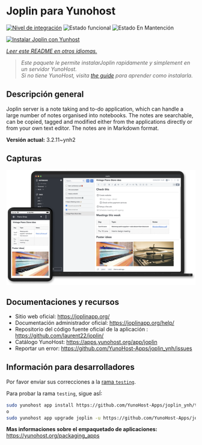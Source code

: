 <!--
Este archivo README esta generado automaticamente<https://github.com/YunoHost/apps/tree/master/tools/readme_generator>
No se debe editar a mano.
-->

# Joplin para Yunohost

[![Nivel de integración](https://apps.yunohost.org/badge/integration/joplin)](https://ci-apps.yunohost.org/ci/apps/joplin/)
![Estado funcional](https://apps.yunohost.org/badge/state/joplin)
![Estado En Mantención](https://apps.yunohost.org/badge/maintained/joplin)

[![Instalar Joplin con Yunhost](https://install-app.yunohost.org/install-with-yunohost.svg)](https://install-app.yunohost.org/?app=joplin)

*[Leer este README en otros idiomas.](./ALL_README.md)*

> *Este paquete le permite instalarJoplin rapidamente y simplement en un servidor YunoHost.*  
> *Si no tiene YunoHost, visita [the guide](https://yunohost.org/install) para aprender como instalarla.*

## Descripción general

Joplin server is a note taking and to-do application, which can handle a large number of notes organised into notebooks. The notes are searchable, can be copied, tagged and modified either from the applications directly or from your own text editor. The notes are in Markdown format.

**Versión actual:** 3.2.11~ynh2

## Capturas

![Captura de Joplin](./doc/screenshots/screenshot.png)

## Documentaciones y recursos

- Sitio web oficial: <https://joplinapp.org/>
- Documentación administrador oficial: <https://joplinapp.org/help/>
- Repositorio del código fuente oficial de la aplicación : <https://github.com/laurent22/joplin/>
- Catálogo YunoHost: <https://apps.yunohost.org/app/joplin>
- Reportar un error: <https://github.com/YunoHost-Apps/joplin_ynh/issues>

## Información para desarrolladores

Por favor enviar sus correcciones a la [rama `testing`](https://github.com/YunoHost-Apps/joplin_ynh/tree/testing).

Para probar la rama `testing`, sigue asÍ:

```bash
sudo yunohost app install https://github.com/YunoHost-Apps/joplin_ynh/tree/testing --debug
o
sudo yunohost app upgrade joplin -u https://github.com/YunoHost-Apps/joplin_ynh/tree/testing --debug
```

**Mas informaciones sobre el empaquetado de aplicaciones:** <https://yunohost.org/packaging_apps>
